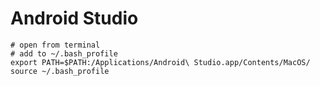 # Android Studio
```
# open from terminal
# add to ~/.bash_profile
export PATH=$PATH:/Applications/Android\ Studio.app/Contents/MacOS/
source ~/.bash_profile
```
